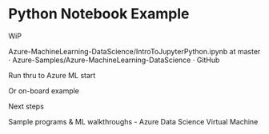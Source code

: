 # Python Notebook Example

WiP  

Azure-MachineLearning-DataScience/IntroToJupyterPython.ipynb at master · Azure-Samples/Azure-MachineLearning-DataScience · GitHub  

Run thru to Azure ML start 

Or on-board example  

Next steps  

Sample programs & ML walkthroughs - Azure Data Science Virtual Machine 